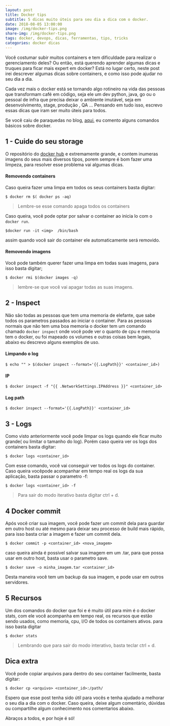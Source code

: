 ```yaml
---
layout: post
title: Docker tips
subtitle: 5 dicas muito úteis para seu dia a dica com o docker.
date: 2018-08-05 13:00:00
image: /img/docker-tips.png
share-img: /img/docker-tips.png
tags: docker, devops, dicas, ferramentas, tips, tricks
categories: docker dicas
---
```


Você costumar subir muitos containers e tem dificuldade para realizar o gerenciamento deles? Ou então, está querendo aprender algumas dicas e truques para ficar mais expert em docker? Está no lugar certo, neste post irei descrever algumas dicas sobre containers, e como isso pode ajudar no seu dia a dia.  

Cada vez mais o docker está se tornando algo rotineiro na vida das pessoas que transformam café em código, seja ele um dev python, java, go ou o pessoal de infra que precisa deixar o ambiente imutável, seja em desenvolvimento, stage, produção , QA ... Pensando em tudo isso, escrevo essas dicas que iram ser muito úteis para todos.  

Se você caiu de paraquedas no blog, [aqui](http://localhost), eu comento alguns comandos básicos sobre docker.  


## 1 - Cuide do seu storage  

O repositório do  [docker hub](https://adrianocanofre.github.io/tutorial/docker-basico/) e extremamente grande, e contem inumeras imagens do seus mais diversos tipos, porem sempre é bom fazer uma limpeza, para resolver esse problema vai algumas dicas.  


#### Removendo containers    

Caso queira fazer uma limpa em todos os seus containers basta digitar:  

 `$ docker rm $( docker ps -aq)`  
 > Lembre-se esse comando apaga todos os containers

Caso queira, você pode optar por  salvar o container ao inicia lo com o  `docker run`.  

`$docker run -it <img>  /bin/bash`

assim quando você sair do container ele automaticamente será removido.

#### Removendo imagens  

Você pode também querer fazer uma limpa em todas suas imagens, para isso basta digitar;  

`$ docker rmi $(docker images -q)`

> lembre-se que você vai apagar todas as suas imagens.

## 2 - Inspect

Não são todas as pessoas que tem uma memoria de elefante, que sabe todos os parametros passados ao iniciar o container. Para as pessoas normais que não tem uma boa memoria o docker tem um comando chamado `docker inspect` onde você pode ver o quanto de cpu e memoria tem o docker, ou foi mapeado os volumes e outras coisas bem legais, abaixo eu descrevo alguns exemplos de uso.

#### Limpando o log  

`$ echo "" > $(docker inspect --format='{{.LogPath}}' <container_id>)`

#### IP  

`$ docker inspect -f "{{ .NetworkSettings.IPAddress }}" <container_id>`

#### Log path  

`$ docker inspect --format='{{.LogPath}}' <container_id>`

## 3 - Logs     

Como visto anteriormente você pode limpar os logs quando ele ficar muito grande( ou limitar o tamanho do log). Porém caso queira ver os logs dos containers basta digitar:  

`$ docker logs <container_id>`  

Com esse comando, você vai conseguir ver todos os logs do container. Caso queira vocêpode acompanhar em tempo real os logs da sua aplicação, basta passar o parametro -f:

`$ docker logs <container_id> -f`

> Para sair do modo iterativo basta digitar ctrl + d.

## 4 Docker commit
Após você criar sua imagem, você pode fazer um commit dela para guardar em outro host ou até mesmo para deixar seu processo de build mais rápido, para isso basta criar a imagem e fazer um commit dela.

`$ docker commit -p <container_id> <nova_imagem>`

caso queira ainda é possivel salvar sua imagem em um .tar, para que possa usar em outro host, basta usar o parametro save.

`$ docker save -o minha_imagem.tar <container_id>`

Desta maneira você tem um backup da sua imagem, e pode usar em outros servidores.

## 5 Recursos

Um dos comandos do docker que foi e é muito útil para mim é o docker stats, com ele você acompanha em tempo real, os recursos que estão sendo usados, como  memoria, cpu, I/O de todos os containers ativos. para isso basta digitar

`$ docker stats `

> Lembrando que para sair do modo interativo, basta teclar ctrl + d.


## Dica extra

Você pode copiar arquivos para dentro do seu container facilmente, basta digitar:

`$ docker cp <arquivo> <container_id>:/path/`

Espero que esse post tenha sido útil para vocês e tenha ajudado a melhorar o seu dia a dia com o docker. Caso queira, deixe algum comentário, dúvidas ou compartilhe algum  conhecimento nos comentarios abaixo.

Abraços a todos, e por hoje é só!
